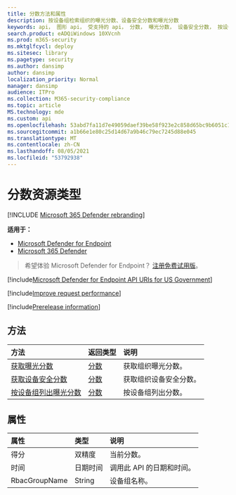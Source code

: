 ```yaml
---
title: 分数方法和属性
description: 按设备组检索组织的曝光分数、设备安全分数和曝光分数
keywords: api， 图形 api， 受支持的 api， 分数， 曝光分数， 设备安全分数， 按设备组的曝光分数
search.product: eADQiWindows 10XVcnh
ms.prod: m365-security
ms.mktglfcycl: deploy
ms.sitesec: library
ms.pagetype: security
ms.author: dansimp
author: dansimp
localization_priority: Normal
manager: dansimp
audience: ITPro
ms.collection: M365-security-compliance
ms.topic: article
MS.technology: mde
ms.custom: api
ms.openlocfilehash: 53abd7fa11d7e49059daef39be58f923e2c858d65bc9b6051c12886ac8a9137d
ms.sourcegitcommit: a1b66e1e80c25d14d67a9b46c79ec7245d88e045
ms.translationtype: MT
ms.contentlocale: zh-CN
ms.lasthandoff: 08/05/2021
ms.locfileid: "53792938"
---
```

# <a name="score-resource-type"></a>分数资源类型

[!INCLUDE [Microsoft 365 Defender rebranding](../../includes/microsoft-defender.md)]


**适用于：**
- [Microsoft Defender for Endpoint](https://go.microsoft.com/fwlink/?linkid=2154037)
- [Microsoft 365 Defender](https://go.microsoft.com/fwlink/?linkid=2118804)

> 希望体验 Microsoft Defender for Endpoint？ [注册免费试用版](https://signup.microsoft.com/create-account/signup?products=7f379fee-c4f9-4278-b0a1-e4c8c2fcdf7e&ru=https://aka.ms/MDEp2OpenTrial?ocid=docs-wdatp-exposedapis-abovefoldlink)。

[!include[Microsoft Defender for Endpoint API URIs for US Government](../../includes/microsoft-defender-api-usgov.md)]

[!include[Improve request performance](../../includes/improve-request-performance.md)]

[!include[Prerelease information](../../includes/prerelease.md)]

## <a name="methods"></a>方法

方法|返回类型|说明
:---|:---|:---
[获取曝光分数](get-exposure-score.md)|[分数](score.md)|获取组织曝光分数。
[获取设备安全分数](get-device-secure-score.md)|[分数](score.md)|获取组织设备安全分数。
[按设备组列出曝光分数](get-machine-group-exposure-score.md)|[分数](score.md)|按设备组列出分数。

## <a name="properties"></a>属性

属性|类型|说明
:---|:---|:---
得分|双精度|当前分数。
时间|日期时间|调用此 API 的日期和时间。
RbacGroupName|String|设备组名称。
